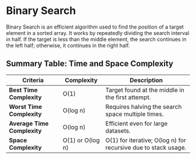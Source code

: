 # Binary Search

Binary Search is an efficient algorithm used to find the position of a target element in a sorted array. It works by repeatedly dividing the search interval in half. If the target is less than the middle element, the search continues in the left half; otherwise, it continues in the right half.

## Summary Table: Time and Space Complexity

| Criteria                     | Complexity     | Description                                                  |
|------------------------------|----------------|--------------------------------------------------------------|
| **Best Time Complexity**      | O(1)           | Target found at the middle in the first attempt.             |
| **Worst Time Complexity**     | O(log n)       | Requires halving the search space multiple times.            |
| **Average Time Complexity**   | O(log n)       | Efficient even for large datasets.                           |
| **Space Complexity**          | O(1) or O(log n) | O(1) for iterative; O(log n) for recursive due to stack usage. |

